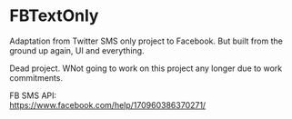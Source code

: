 # FBTextOnly
Adaptation from Twitter SMS only project to Facebook. But built from the ground up again, UI and everything.

Dead project. WNot going to work on this project any longer due to work commitments.

FB SMS API:
<br/>
https://www.facebook.com/help/170960386370271/
